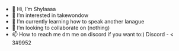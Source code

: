 - 👋 Hi, I’m Shylaaaa
- 👀 I’m interested in takewondow
- 🌱 I’m currently learning how to speak another lanague 
- 💞️ I’m looking to collaborate on (nothing)
- 📫 How to reach me dm me on discord if you want to:)  Discord - < 3#9952 

<!---
shylaaaa/shylaaaa is a ✨ special ✨ repository because its `README.md` (this file) appears on your GitHub profile.
You can click the Preview link to take a look at your changes.
--->
